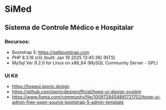 # SiMed

## Sistema de Controle Médico e Hospitalar

### Recursos:

* Bootstrap 5: https://getbootstrap.com
* PHP 8.3.16 (cli) (built: Jan 19 2025 13:45:36) (NTS)
* MySql  Ver 9.2.0 for Linux on x86_64 (MySQL Community Server - GPL)

### UI Kit

* https://hopeui.iqonic.design
* https://github.com/iqonicdesignofficial/hope-ui-design-system
* https://www.figma.com/community/file/1009728454881721702/hope-ui-admin-free-open-source-bootstrap-5-admin-template

